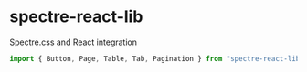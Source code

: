 # spectre-react-lib
Spectre.css and React integration

```javascript
import { Button, Page, Table, Tab, Pagination } from "spectre-react-lib
```
